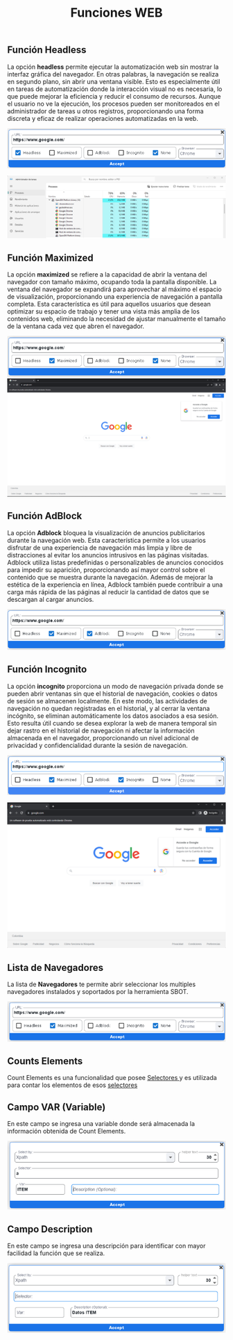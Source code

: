 ﻿---
title: "Funciones WEB"
metaTitle: "SBOT documentación"
metaDescription: "SBOT WEB"
---

## Función Headless

La opción **headless** permite ejecutar la automatización web sin mostrar la interfaz gráfica del navegador. En otras palabras, la navegación se realiza en segundo plano, sin abrir una ventana visible. Esto es especialmente útil en tareas de automatización donde la interacción visual no es necesaria, lo que puede mejorar la eficiencia y reducir el consumo de recursos. Aunque el usuario no ve la ejecución, los procesos pueden ser monitoreados en el administrador de tareas u otros registros, proporcionando una forma discreta y eficaz de realizar operaciones automatizadas en la web.

![SBOT-Headless](./OpcionHeadless/HEADLESS-SBOT.png)

![Admin-Headless](./OpcionHeadless/HEadless.png)

## Función Maximized 

La opción **maximized** se refiere a la capacidad de abrir la ventana del navegador con tamaño máximo, ocupando toda la pantalla disponible. La ventana del navegador se expandirá para aprovechar al máximo el espacio de visualización, proporcionando una experiencia de navegación a pantalla completa. Esta característica es útil para aquellos usuarios que desean optimizar su espacio de trabajo y tener una vista más amplia de los contenidos web, eliminando la necesidad de ajustar manualmente el tamaño de la ventana cada vez que abren el navegador.

![SBOT-Maximized](./OpcionMaximized/maximized1.png)
![SBOT-Maximized](./OpcionMaximized/max-chrome.png)

## Función AdBlock

La opción **Adblock** bloquea la visualización de anuncios publicitarios durante la navegación web. Esta característica permite a los usuarios disfrutar de una experiencia de navegación más limpia y libre de distracciones al evitar los anuncios intrusivos en las páginas visitadas. Adblock utiliza listas predefinidas o personalizables de anuncios conocidos para impedir su aparición, proporcionando así mayor control sobre el contenido que se muestra durante la navegación. Además de mejorar la estética de la experiencia en línea, Adblock también puede contribuir a una carga más rápida de las páginas al reducir la cantidad de datos que se descargan al cargar anuncios.

![SBOT-AdBlock](./OpcionAdBlock/AdBlock.png)

## Función Incognito

La opción **incognito** proporciona un modo de navegación privada donde se pueden abrir ventanas sin que el historial de navegación, cookies o datos de sesión se almacenen localmente. En este modo, las actividades de navegación no quedan registradas en el historial, y al cerrar la ventana incógnito, se eliminan automáticamente los datos asociados a esa sesión. Esto resulta útil cuando se desea explorar la web de manera temporal sin dejar rastro en el historial de navegación ni afectar la información almacenada en el navegador, proporcionando un nivel adicional de privacidad y confidencialidad durante la sesión de navegación.

![SBOT-incognito](./ModoIncognito/incognito1.png)

![Explorador-incognito](./ModoIncognito/explorador.png)

## Lista de Navegadores

La lista de **Navegadores** te permite abrir seleccionar los multiples navegadores instalados y soportados por la herramienta SBOT.

![SBOT-None](./OpcionNone/None1.png)

## Counts Elements

Count Elements es una funcionalidad que posee <a href="https://guia.sbot.co/codeblock/Selectores" target="_self"> Selectores </a> y es utilizada para contar los elementos de esos <a href="https://guia.sbot.co/codeblock/Selectores" target="_self"> selectores </a>

## Campo VAR (Variable)

En este campo se ingresa una variable donde será almacenada la información obtenida de Count Elements.

![VAR-Count](./Count-Element/Sbot-Count.png)

## Campo Description

En este campo se ingresa una descripción para identificar con mayor facilidad la función que se realiza.

![Descript](./Count-Element/Descrip.png)

